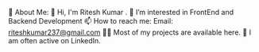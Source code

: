 💫 About Me:
👋 Hi, I'm Ritesh Kumar .
👀 I’m interested in FrontEnd and Backend Development
📫 How to reach me:
Email: riteshkumar237@gmail.com
👨‍💻 Most of my projects are available here.
📝 I am often active on LinkedIn.
